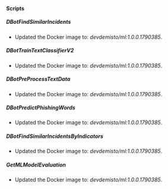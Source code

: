 
#### Scripts

##### DBotFindSimilarIncidents

- Updated the Docker image to: *devdemisto/ml:1.0.0.1790385*.

##### DBotTrainTextClassifierV2
- Updated the Docker image to: *devdemisto/ml:1.0.0.1790385*.

##### DBotPreProcessTextData
- Updated the Docker image to: *devdemisto/ml:1.0.0.1790385*.

##### DBotPredictPhishingWords
- Updated the Docker image to: *devdemisto/ml:1.0.0.1790385*.

##### DBotFindSimilarIncidentsByIndicators
- Updated the Docker image to: *devdemisto/ml:1.0.0.1790385*.

##### GetMLModelEvaluation
- Updated the Docker image to: *devdemisto/ml:1.0.0.1790385*.
